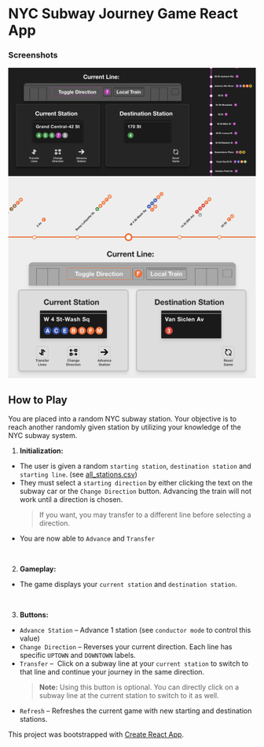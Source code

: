 # NYC Subway Journey Game React App

### Screenshots
<img src='./src/images/cover-screenshot-1.png'>
<img src='./src/images/cover-screenshot-2.png'>

## How to Play
You are placed into a random NYC subway station. Your objective is to reach another randomly given station by utilizing your knowledge of the NYC subway system. 

1. **Initialization:**
- The user is given a random `starting station`, `destination station` and `starting line`. (see [all_stations.csv](./public/csv/all_stations.csv))
- They must select a `starting direction` by either clicking the text on the subway car or the `Change Direction` button. Advancing the train will not work until a direction is chosen.
     > If you want, you may transfer to a different line before selecting a direction.
- You are now able to `Advance` and `Transfer`  
<br>

2. **Gameplay:**
- The game displays your `current station` and `destination station`.  
<br>

3. **Buttons:**
-  `Advance Station` – Advance 1 station (see `conductor mode` to control this value)
-  `Change Direction` – Reverses your current direction. Each line has specific `UPTOWN` and `DOWNTOWN` labels.
-  `Transfer` –  Click on a subway line at your `current station` to switch to that line and continue your journey in the same direction.
    > **Note:** Using this button is optional. You can directly click on a subway line at the current station to switch to it as well.
- `Refresh` – Refreshes the current game with new starting and destination stations.



This project was bootstrapped with [Create React App](https://github.com/facebook/create-react-app).